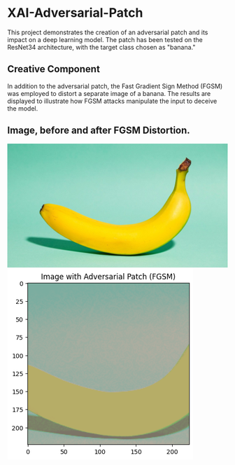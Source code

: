 # XAI-Adversarial-Patch

This project demonstrates the creation of an adversarial patch and its impact on a deep learning model. The patch has been tested on the ResNet34 architecture, with the target class chosen as "banana."

## Creative Component

In addition to the adversarial patch, the Fast Gradient Sign Method (FGSM) was employed to distort a separate image of a banana. The results are displayed to illustrate how FGSM attacks manipulate the input to deceive the model.

## Image, before and after FGSM Distortion.

![Original Image](how-many-calories-are-in-a-banana-1440x810.jpg)
![FGSM Distorted Image](https://github.com/calicartels/XAI-adversarial-patch/blob/main/download%20(2).png)
